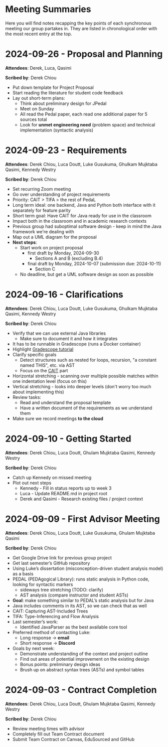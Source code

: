 # Meeting Summaries
Here you will find notes recapping the key points of each synchronous meeting our group partakes in. They are listed in chronological order with the most recent entry at the top.

# 2024-09-26 - Proposal and Planning
**Attendees**: Derek, Luca, Qasimi

**Scribed by**: Derek Chiou

- Put down template for Project Proposal
- Start reading the literature for student code feedback
- Lay out short-term plans:
    - Think about preliminary design for JPedal
    - Meet on Sunday
    - All read the Pedal paper, each read one additional paper for 5 sources total
    - Look for **unmet engineering need** (problem space) and technical implementation (syntactic analysis)

# 2024-09-23 - Requirements
**Attendees**: Derek Chiou, Luca Doutt, Luke Gusukuma, Ghulkam Mujktaba Qasimi, Kennedy Westry

**Scribed by**: Derek Chiou

- Set recurring Zoom meeting
- Go over understanding of project requirements
- Priority: CAIT > TIFA > the rest of PedaL
- Long term ideal: one backend, Java and Python both interface with it separately for feature parity
- Short term goal: Have CAIT for Java ready for use in the classroom
- Impact both in the classroom and in academic research contexts
- Previous group had suboptimal software design - keep in mind the Java framework we're dealing with
- Map out a UML diagram for the proposal
- **Next steps**:
    - Start work on project proposal
        - first draft by Monday, 2024-09-30
            - Sections A and B (excluding B.4)
        - final draft by Monday, 2024-10-07 (submission due: 2024-10-11)
            - Section C
    - No deadline, but get a UML software design as soon as possible

# 2024-09-16 - Clarifications
**Attendees**: Derek Chiou, Luca Doutt, Luke Gusukuma, Ghulkam Mujktaba Qasimi, Kennedy Westry

**Scribed by**: Derek Chiou

- Verify that we can use external Java libraries
    - Make sure to document it and how it integrates
- It has to be runnable in Gradescope (runs a Docker container)
- Highlight [Gradescope tutorial](https://docs.google.com/document/d/1emrYDSGkIYHiohU5BM2_WDNxGv_FpYfAQB-HTk6rXWY/edit)
- Clarify specific goals
    - Detect structures such as nested for loops, recursion, "a constant named THIS", etc. via AST
    - Focus on the [CAIT](https://pedal-edu.github.io/pedal/teachers/tools/cait.html) part
- Horizontal stretching - scanning over multiple possible matches within one indentation level (focus on this)
- Vertical stretching - looks into deeper levels (don't worry too much about implementing this)
- Review tasks:
    - Read and understand the proposal template
    - Have a written document of the requirements as we understand them
- Make sure we record meetings **to the cloud**

# 2024-09-10 - Getting Started
**Attendees**: Derek Chiou, Luca Doutt, Ghulam Mujktaba Qasimi, Kennedy Westry

**Scribed by**: Derek Chiou

- Catch up Kennedy on missed meeting
- Plot out next steps
    - Kennedy - Fill in status reports up to week 3
    - Luca - Update README.md in project root
    - Derek and Qasimi - Research existing files / project context
# 2024-09-09 - First Advisor Meeting
**Attendees**: Derek Chiou, Luca Doutt, Luke Gusukuma, Ghulam Mujktaba Qasimi

**Scribed by**: Derek Chiou

- Get Google Drive link for previous group project
- Get last semester’s GitHub repository
- Using Luke’s dissertation (misconception-driven student analysis model) as a basis
- PEDAL (PEDAgogical Library): runs static analysis in Python code, looking for syntactic markers
    - sideways tree stretching (TODO: clarify)
    - AST analysis (compare instructor and student ASTs)
- **Goal**: make something similar to PEDAL’s static analysis but for Java
- Java includes comments in its AST, so we can check that as well
- CAIT: Capturing AST-Included Trees
- TIFA: Type-Inferencing and Flow Analysis
- Last semester’s work:
    - Identified JavaParser as the best available core tool
- Preferred method of contacting Luke:
    - Long response -> **email**
    - Short response -> **Discord**
- Goals by next week:
    - Demonstrate understanding of the context and project outline
    - Find out areas of potential improvement on the existing design
    - Bonus points: preliminary design ideas
    - Brush up on abstract syntax trees (ASTs) and symbol tables
# 2024-09-03 - Contract Completion
**Attendees**: Derek Chiou, Luca Doutt, Ghulam Mujktaba Qasimi, Kennedy Westry

**Scribed by**: Derek Chiou

- Review meeting times with advisor
- Completely fill out Team Contract document
- Submit Team Contract on Canvas, EduSourced and GitHub

